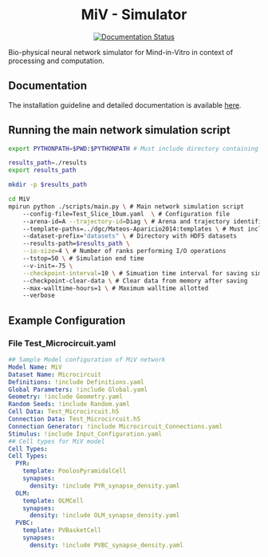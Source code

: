 <div align='center'>
<h1>MiV - Simulator</h1>

[![Documentation Status][badge-documentation]][link-documentation]
</div>

Bio-physical neural network simulator for Mind-in-Vitro in context of processing and computation.

## Documentation

The installation guideline and detailed documentation is available [here][link-documentation].

## Running the main network simulation script

```sh
export PYTHONPATH=$PWD:$PYTHONPATH # Must include directory containing MiV repository

results_path=./results
export results_path

mkdir -p $results_path

cd MiV
mpirun python ./scripts/main.py \ # Main network simulation script
    --config-file=Test_Slice_10um.yaml  \ # Configuration file
    --arena-id=A --trajectory-id=Diag \ # Arena and trajectory identifier for simulated spatial input
    --template-paths=../dgc/Mateos-Aparicio2014:templates \ # Must include directory with DGC template
    --dataset-prefix="datasets" \ # Directory with HDF5 datasets
    --results-path=$results_path \
    --io-size=4 \ # Number of ranks performing I/O operations
    --tstop=50 \ # Simulation end time
    --v-init=-75 \
    --checkpoint-interval=10 \ # Simuation time interval for saving simulation outputs
    --checkpoint-clear-data \ # Clear data from memory after saving
    --max-walltime-hours=1 \ # Maximum walltime allotted
    --verbose
```

## Example Configuration

### File Test_Microcircuit.yaml

```YAML
## Sample Model configuration of MiV network
Model Name: MiV
Dataset Name: Microcircuit
Definitions: !include Definitions.yaml
Global Parameters: !include Global.yaml
Geometry: !include Geometry.yaml
Random Seeds: !include Random.yaml
Cell Data: Test_Microcircuit.h5
Connection Data: Test_Microcircuit.h5
Connection Generator: !include Microcircuit_Connections.yaml
Stimulus: !include Input_Configuration.yaml
## Cell types for MiV model
Cell Types:
Cell Types:
  PYR:
    template: PoolosPyramidalCell
    synapses:
      density: !include PYR_synapse_density.yaml
  OLM:
    template: OLMCell
    synapses:
      density: !include OLM_synapse_density.yaml
  PVBC:
    template: PVBasketCell
    synapses:
      density: !include PVBC_synapse_density.yaml

```

[//]: # (Collection of URLs)

[link-poetry-website]: https://python-poetry.org/
[link-documentation]: https://miv-simulator.readthedocs.io/en/latest/?badge=latest

[badge-documentation]: https://readthedocs.org/projects/miv-simulator/badge/?version=latest

[source-hdf5]: https://www.hdfgroup.org/downloads/hdf5/
